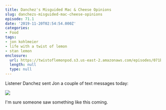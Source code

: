 ```yaml
---
title: Danchez's Misguided Mac & Cheese Opinions
slug: danchezs-misguided-mac-cheese-opinions
episode: 71.1
date: '2019-11-20T02:54:54.000Z'
categories:
- Food
tags:
- jon kohlmeier
- life with a twist of lemon
- stan lemon
enclosure:
  url: https://twistoflemonpod.s3.us-east-2.amazonaws.com/episodes/071b-lwatol-20191119.mp3
  length: null
  type: null
---
```


Listener Danchez sent Jon a couple of text messages today:

![](images/Screen-Shot-2019-11-19-at-8.52.31-PM.png)

I'm sure someone saw something like this coming.
